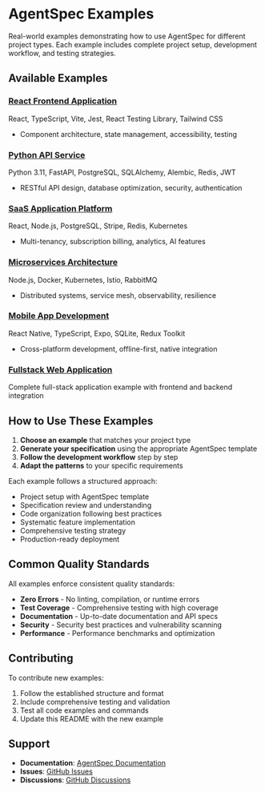 # AgentSpec Examples

Real-world examples demonstrating how to use AgentSpec for different project types. Each example includes complete project setup, development workflow, and testing strategies.

## Available Examples

### [React Frontend Application](react-frontend-app.md)
React, TypeScript, Vite, Jest, React Testing Library, Tailwind CSS
- Component architecture, state management, accessibility, testing

### [Python API Service](python-api-service.md)
Python 3.11, FastAPI, PostgreSQL, SQLAlchemy, Alembic, Redis, JWT
- RESTful API design, database optimization, security, authentication

### [SaaS Application Platform](saas-application.md)
React, Node.js, PostgreSQL, Stripe, Redis, Kubernetes
- Multi-tenancy, subscription billing, analytics, AI features

### [Microservices Architecture](microservices-architecture.md)
Node.js, Docker, Kubernetes, Istio, RabbitMQ
- Distributed systems, service mesh, observability, resilience

### [Mobile App Development](mobile-app-development.md)
React Native, TypeScript, Expo, SQLite, Redux Toolkit
- Cross-platform development, offline-first, native integration

### [Fullstack Web Application](fullstack-webapp.md)
Complete full-stack application example with frontend and backend integration

## How to Use These Examples

1. **Choose an example** that matches your project type
2. **Generate your specification** using the appropriate AgentSpec template
3. **Follow the development workflow** step by step
4. **Adapt the patterns** to your specific requirements

Each example follows a structured approach:
- Project setup with AgentSpec template
- Specification review and understanding
- Code organization following best practices
- Systematic feature implementation
- Comprehensive testing strategy
- Production-ready deployment

## Common Quality Standards

All examples enforce consistent quality standards:
- **Zero Errors** - No linting, compilation, or runtime errors
- **Test Coverage** - Comprehensive testing with high coverage
- **Documentation** - Up-to-date documentation and API specs
- **Security** - Security best practices and vulnerability scanning
- **Performance** - Performance benchmarks and optimization

## Contributing

To contribute new examples:
1. Follow the established structure and format
2. Include comprehensive testing and validation
3. Test all code examples and commands
4. Update this README with the new example

## Support

- **Documentation**: [AgentSpec Documentation](../docs/)
- **Issues**: [GitHub Issues](https://github.com/keyurgolani/AgentSpec/issues)
- **Discussions**: [GitHub Discussions](https://github.com/keyurgolani/AgentSpec/discussions)

